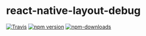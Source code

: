 # react-native-layout-debug

[![Travis](https://img.shields.io/travis/carloscuesta/react-native-layout-debug.svg?style=flat-square)](https://travis-ci.org/carloscuesta/react-native-layout-debug)
[![npm version](https://img.shields.io/npm/v/react-native-layout-debug.svg?style=flat-square)](https://www.npmjs.com/package/react-native-layout-debug)
[![npm-downloads](https://img.shields.io/npm/dt/react-native-layout-debug.svg?style=flat-square)](https://www.npmjs.com/package/react-native-layout-debug)
